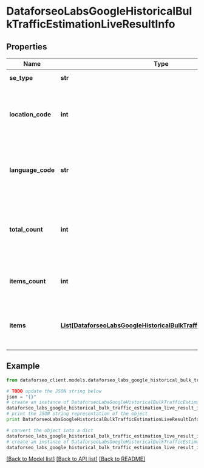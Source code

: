 # DataforseoLabsGoogleHistoricalBulkTrafficEstimationLiveResultInfo


## Properties

Name | Type | Description | Notes
------------ | ------------- | ------------- | -------------
**se_type** | **str** | search engine type | [optional] 
**location_code** | **int** | location code in a POST array if there is no data, then the value is null | [optional] 
**language_code** | **str** | language code in a POST array if there is no data, then the value is null | [optional] 
**total_count** | **int** | total amount of results in our database relevant to your request | [optional] 
**items_count** | **int** | the number of results returned in the items array | [optional] 
**items** | [**List[DataforseoLabsGoogleHistoricalBulkTrafficEstimationLiveItem]**](DataforseoLabsGoogleHistoricalBulkTrafficEstimationLiveItem.md) | array of items with relevant traffic estimation data | [optional] 

## Example

```python
from dataforseo_client.models.dataforseo_labs_google_historical_bulk_traffic_estimation_live_result_info import DataforseoLabsGoogleHistoricalBulkTrafficEstimationLiveResultInfo

# TODO update the JSON string below
json = "{}"
# create an instance of DataforseoLabsGoogleHistoricalBulkTrafficEstimationLiveResultInfo from a JSON string
dataforseo_labs_google_historical_bulk_traffic_estimation_live_result_info_instance = DataforseoLabsGoogleHistoricalBulkTrafficEstimationLiveResultInfo.from_json(json)
# print the JSON string representation of the object
print DataforseoLabsGoogleHistoricalBulkTrafficEstimationLiveResultInfo.to_json()

# convert the object into a dict
dataforseo_labs_google_historical_bulk_traffic_estimation_live_result_info_dict = dataforseo_labs_google_historical_bulk_traffic_estimation_live_result_info_instance.to_dict()
# create an instance of DataforseoLabsGoogleHistoricalBulkTrafficEstimationLiveResultInfo from a dict
dataforseo_labs_google_historical_bulk_traffic_estimation_live_result_info_form_dict = dataforseo_labs_google_historical_bulk_traffic_estimation_live_result_info.from_dict(dataforseo_labs_google_historical_bulk_traffic_estimation_live_result_info_dict)
```
[[Back to Model list]](../README.md#documentation-for-models) [[Back to API list]](../README.md#documentation-for-api-endpoints) [[Back to README]](../README.md)


